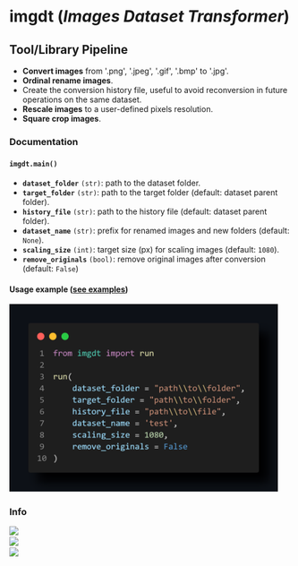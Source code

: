 # imgdt (*Images Dataset Transformer*)

## Tool/Library Pipeline

- **Convert images** from '.png', '.jpeg', '.gif', '.bmp' to '.jpg'.
- **Ordinal rename images**.
- Create the conversion history file, useful to avoid reconversion in future operations on the same dataset.
- **Rescale images** to a user-defined pixels resolution.
- **Square crop images**.

### Documentation

#### ```imgdt.main()```

- **```dataset_folder```** ```(str)```: path to the dataset folder.
- **```target_folder```** ```(str)```: path to the target folder (default: dataset parent folder).
- **```history_file```** ```(str)```: path to the history file (default: dataset parent folder).
- **```dataset_name```** ```(str)```: prefix for renamed images and new folders (default: ```None```).
- **```scaling_size```** ```(int)```: target size (px) for scaling images (default: ```1080```).
- **```remove_originals```** ```(bool)```: remove original images after conversion (default: ```False```)

#### Usage example ([see examples](examples))

<img src="images/example.png" alt="example" width="480"/>

### Info
<div><img src="https://img.shields.io/badge/Author-MikiTwenty-blue"/></div>
<div><img src="https://img.shields.io/badge/version-0.0.2-2EA043"/></div>
<a>
  <img src="https://img.shields.io/badge/Python-14354C.svg?logo=python&color=376F9F&logoColor=FFDD4E"/>
</a>

